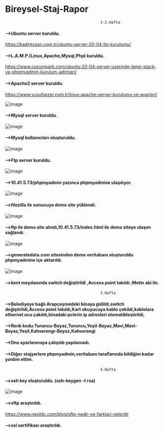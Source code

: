 # Bireysel-Staj-Rapor

                                               1-2.Hafta
#### -->Ubuntu server kuruldu.

https://kadirkozan.com.tr/ubuntu-server-20-04-lts-kurulumu/

#### -->L.A.M.P.(Linux,Apache,Mysql,Php) kuruldu.

https://www.cozumpark.com/ubuntu-20-04-server-uzerinde-lamp-stack-ve-phpmyadmin-kurulum-adimlari/

#### -->Apache2 server kuruldu.

https://www.yusufsezer.com.tr/linux-apache-server-kurulumu-ve-ayarlari/


![image](https://user-images.githubusercontent.com/88130984/183596904-dc268104-2ede-42b7-9ebe-13a02af8f879.png)

#### -->Mysql server kuruldu.
![image](https://user-images.githubusercontent.com/88130984/183597177-963b6bb3-93e1-4ddd-8e1d-286b9eb22976.png)

#### -->Mysql kullanıcıları oluşturuldu.
![image](https://user-images.githubusercontent.com/88130984/183597291-178140c6-3ed2-4328-bf3f-434aaf156a6b.png)

#### -->Ftp server kuruldu.
![image](https://user-images.githubusercontent.com/88130984/183597440-e028145c-f0a2-4033-bb10-66eda986f465.PNG)

#### -->10.41.5.73/phpmyadmin  yazınca phpmyadmine ulaşılıyor.
![image](https://user-images.githubusercontent.com/88130984/183598404-551e2772-cee5-4867-a979-6743ea7eea6d.png)

#### -->filezilla ile sunucuya demo site yüklendi.
![image](https://user-images.githubusercontent.com/88130984/183600092-d739f813-50fb-48aa-9c10-2e771a150896.PNG)

#### -->ftp ile demo site alındı,10.41.5.73/index.html  ile demo siteye ulaşım sağlandı.
![image](https://user-images.githubusercontent.com/88130984/183597558-824c23bb-4f3d-450c-a678-ac32faadff94.png)

#### -->generatedata.com sitesinden demo veritabanı oluşturuldu phpmyadmine içe aktarıldı.
![image](https://user-images.githubusercontent.com/88130984/183599565-18c938cb-9da2-4d66-9a1c-d4750a4e91c3.png)

#### -->kent meydanında switch değiştirildi ,Access point takıldı ;Metin abi ile. 
                                               3.Hafta
#### -->Belediyeye bağlı Arapçeşmedeki binaya gidildi,switch değiştirildi,Access point takıldı,Kart okuyucuya kablo çekildi,kablolara ethernet ucu çakıldı,binadaki pclerin ip adresleri otomatikleştirildi,
#### -->Renk kodu:Turuncu-Beyaz,Turuncu,Yeşil-Beyaz,Mavi,Mavi-Beyaz,Yeşil,Kahverengi-Beyaz,Kahverengi
#### -->Dns ayarlanmaya çalışıldı yapılamadı.
#### -->Diğer stajyerlere phpmyadmin,veritabanı taraflarında bildiğim kadar yardım ettim.
                                               4.Hafta
#### -->ssh key oluşturuldu. (ssh-keygen -t rsa)

![image](https://user-images.githubusercontent.com/88130984/183594977-5b736d81-2d84-4efb-859a-0542ecf485bf.png)

#### -->sftp araştırıldı.

https://www.nesildc.com/blog/sftp-nedir-ve-farklari-nelerdir

#### -->ssl sertifikası araştırıldı.



